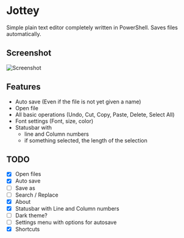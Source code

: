# Jottey
Simple plain text editor completely written in PowerShell. 
Saves files automatically.

## Screenshot
![Screenshot](https://user-images.githubusercontent.com/19732805/49251009-b5248380-f420-11e8-9658-602f3a9c1866.png)

## Features
* Auto save (Even if the file is not yet given a name)
* Open file
* All basic operations (Undo, Cut, Copy, Paste, Delete, Select All)
* Font settings (Font, size, color)
* Statusbar with 
  * line and Column numbers 
  * if something selected, the length of the selection

## TODO
- [x] Open files
- [x] Auto save
- [ ] Save as
- [ ] Search / Replace
- [x] About
- [x] Statusbar with Line and Column numbers
- [ ] Dark theme?
- [ ] Settings menu with options for autosave
- [x] Shortcuts
